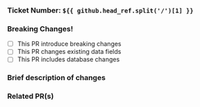 <!--
Title Format
TICKET : Title
example
KlA-999: Addding new Danger variation to Button Component
-->

### Ticket Number: `${{ github.head_ref.split('/')[1] }}`

<!-- Link the ticket if applicable -->

### Breaking Changes!

- [ ] This PR introduce breaking changes
- [ ] This PR changes existing data fields
- [ ] This PR includes database changes

### Brief description of changes

<!-- Write a brief description of the changes introduced  -->

### Related PR(s)

<!-- Link any related PR(s)  -->
